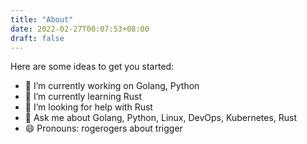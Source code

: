```yaml
---
title: "About"
date: 2022-02-27T00:07:53+08:00
draft: false
---
```


Here are some ideas to get you started:

- 🔭 I’m currently working on Golang, Python
- 🌱 I’m currently learning Rust
- 🤔 I’m looking for help with Rust
- 💬 Ask me about Golang, Python, Linux, DevOps, Kubernetes, Rust
- 😄 Pronouns: rogerogers
  about trigger
